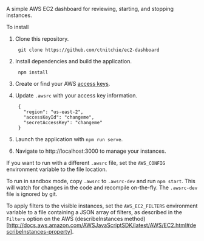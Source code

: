 A simple AWS EC2 dashboard for reviewing, starting, and stopping instances.

To install

1. Clone this repository.

        git clone https://github.com/ctnitchie/ec2-dashboard

2. Install dependencies and build the application.

        npm install

3. Create or find your AWS [access keys](http://docs.aws.amazon.com/AWSSimpleQueueService/latest/SQSGettingStartedGuide/AWSCredentials.html).
4. Update `.awsrc` with your access key information.

        {
          "region": "us-east-2",
          "accessKeyId": "changeme",
          "secretAccessKey": "changeme"
        }

5. Launch the application with `npm run serve`.
6. Navigate to http://localhost:3000 to manage your instances.

If you want to run with a different `.awsrc` file, set the `AWS_CONFIG`
environment variable to the file location.

To run in sandbox mode, copy `.awsrc` to `.awsrc-dev` and run `npm start`. This
will watch for changes in the code and recompile on-the-fly. The `.awsrc-dev`
file is ignored by git.

To apply filters to the visible instances, set the `AWS_EC2_FILTERS` environment
variable to a file containing a JSON array of filters, as described in the
`Filters` option on the AWS (describeInstances method)[http://docs.aws.amazon.com/AWSJavaScriptSDK/latest/AWS/EC2.html#describeInstances-property].
